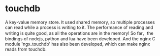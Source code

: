 touchdb
=======

A key-value memory store. It used shared memory, so multiple processes can read while a process is writing to it. The performance of reading and writing is quite good, as all the operations are in the memory! So far，the bindings of nodejs, python and lua have been developed. And the nginx C module 'ngx_touchdb' has also been developed, which can make nginx reads from touchdb.
